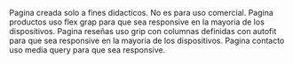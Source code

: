 Pagina creada solo a fines didacticos.
No es para uso comercial.
Pagina productos uso flex grap para que sea responsive en la mayoria de los dispositivos.
Pagina reseñas uso grip con columnas definidas con autofit para que sea responsive en la mayoria de los dispositivos.
Pagina contacto uso media query para que sea responsive.